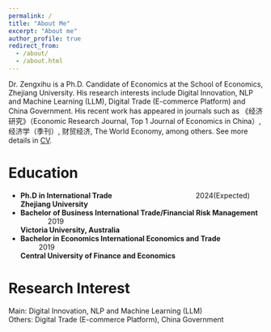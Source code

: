 ```yaml
---
permalink: /
title: "About Me"
excerpt: "About me"
author_profile: true
redirect_from: 
  - /about/
  - /about.html
---
```


Dr. Zengxihu is a Ph.D. Candidate of Economics at the School of Economics, Zhejiang University. His research interests include Digital Innovation, NLP and Machine Learning (LLM), Digital Trade (E-commerce Platform) and China Government. His recent work has appeared in journals such as 《经济研究》（Economic Research Journal, Top 1 Journal of Economics in China）, 经济学（季刊）, 财贸经济, The World Economy, among others. See more details in [CV](https://bosshu1212.github.io/files/cv/CV_Chinese.pdf).

Education
======
* <b>Ph.D in International Trade</b> &emsp; &emsp; &emsp; &emsp; &emsp; &emsp; &emsp; &emsp; &emsp; 2024(Expected) <br>
<b>Zhejiang University</b>   <br>
* <b>Bachelor of Business  International Trade/Financial Risk Management</b> &emsp; &emsp; &emsp;     2019 <br>
<b>Victoria University, Australia</b> <br>
* <b>Bachelor in Economics International Economics and Trade</b> &emsp; &emsp; &emsp; &emsp; &emsp; &emsp;   2019 <br>
<b>Central University of Finance and Economics</b> <br>


Research Interest
======
Main: Digital Innovation, NLP and Machine Learning (LLM) <br>
Others: Digital Trade (E-commerce Platform), China Government <br>











